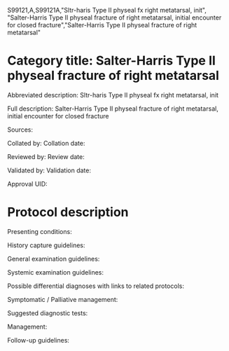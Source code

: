 S99121,A,S99121A,"Sltr-haris Type II physeal fx right metatarsal, init", "Salter-Harris Type II physeal fracture of right metatarsal, initial encounter for closed fracture","Salter-Harris Type II physeal fracture of right metatarsal"
# Category title: Salter-Harris Type II physeal fracture of right metatarsal

Abbreviated description: Sltr-haris Type II physeal fx right metatarsal, init

Full description: Salter-Harris Type II physeal fracture of right metatarsal, initial encounter for closed fracture

Sources:

Collated by:
Collation date:

Reviewed by:
Review date:

Validated by:
Validation date:

Approval UID:

# Protocol description

Presenting conditions:

History capture guidelines:

General examination guidelines:

Systemic examination guidelines:

Possible differential diagnoses with links to related protocols:

Symptomatic / Palliative management:

Suggested diagnostic tests:

Management:

Follow-up guidelines:
